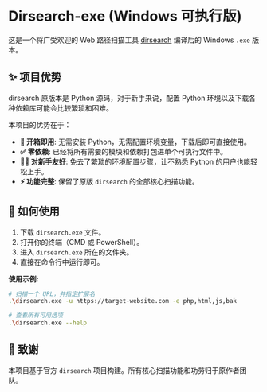# Dirsearch-exe (Windows 可执行版)

这是一个将广受欢迎的 Web 路径扫描工具 [dirsearch](https://github.com/maurosoria/dirsearch) 编译后的 Windows `.exe` 版本。

## ✨ 项目优势

dirsearch 原版本是 Python 源码，对于新手来说，配置 Python 环境以及下载各种依赖库可能会比较繁琐和困难。

本项目的优势在于：

*   **🚀 开箱即用**: 无需安装 Python，无需配置环境变量，下载后即可直接使用。
*   **✅ 零依赖**: 已经将所有需要的模块和依赖打包进单个可执行文件中。
*   **👨‍💻 对新手友好**: 免去了繁琐的环境配置步骤，让不熟悉 Python 的用户也能轻松上手。
*   **⚡️ 功能完整**: 保留了原版 `dirsearch` 的全部核心扫描功能。

## 📖 如何使用

1.  下载 `dirsearch.exe` 文件。
2.  打开你的终端（CMD 或 PowerShell）。
3.  进入 `dirsearch.exe` 所在的文件夹。
4.  直接在命令行中运行即可。

**使用示例:**

```bash
# 扫描一个 URL，并指定扩展名
.\dirsearch.exe -u https://target-website.com -e php,html,js,bak

# 查看所有可用选项
.\dirsearch.exe --help
```

## 🙏 致谢

本项目基于官方 `dirsearch` 项目构建。所有核心扫描功能和功劳归于原作者团队。
